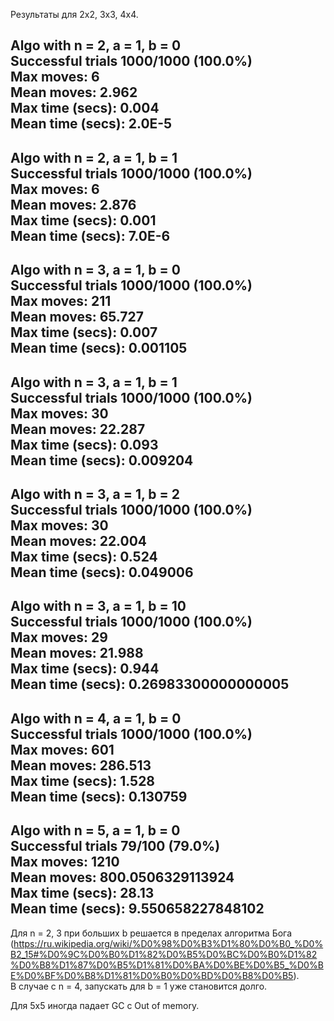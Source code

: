 Результаты для 2x2, 3x3, 4x4. 

Algo with n = 2, a = 1, b = 0  
Successful trials  1000/1000 (100.0%)  
Max moves: 6  
Mean moves: 2.962  
Max time (secs): 0.004  
Mean time (secs): 2.0E-5  
--------------------------------------------------------------------
Algo with n = 2, a = 1, b = 1  
Successful trials  1000/1000 (100.0%)  
Max moves: 6  
Mean moves: 2.876  
Max time (secs): 0.001  
Mean time (secs): 7.0E-6  
--------------------------------------------------------------------
Algo with n = 3, a = 1, b = 0  
Successful trials  1000/1000 (100.0%)  
Max moves: 211  
Mean moves: 65.727  
Max time (secs): 0.007  
Mean time (secs): 0.001105  
--------------------------------------------------------------------
Algo with n = 3, a = 1, b = 1  
Successful trials  1000/1000 (100.0%)  
Max moves: 30  
Mean moves: 22.287  
Max time (secs): 0.093  
Mean time (secs): 0.009204  
--------------------------------------------------------------------
Algo with n = 3, a = 1, b = 2  
Successful trials  1000/1000 (100.0%)  
Max moves: 30  
Mean moves: 22.004  
Max time (secs): 0.524  
Mean time (secs): 0.049006  
--------------------------------------------------------------------
Algo with n = 3, a = 1, b = 10  
Successful trials  1000/1000 (100.0%)  
Max moves: 29  
Mean moves: 21.988  
Max time (secs): 0.944  
Mean time (secs): 0.26983300000000005  
--------------------------------------------------------------------
Algo with n = 4, a = 1, b = 0  
Successful trials  1000/1000 (100.0%)  
Max moves: 601  
Mean moves: 286.513  
Max time (secs): 1.528  
Mean time (secs): 0.130759  
--------------------------------------------------------------------
Algo with n = 5, a = 1, b = 0  
Successful trials  79/100 (79.0%)  
Max moves: 1210  
Mean moves: 800.0506329113924  
Max time (secs): 28.13  
Mean time (secs): 9.550658227848102 
--------------------------------------------------------------------
Для n = 2, 3 при больших b решается в пределах алгоритма Бога (https://ru.wikipedia.org/wiki/%D0%98%D0%B3%D1%80%D0%B0_%D0%B2_15#%D0%9C%D0%B0%D1%82%D0%B5%D0%BC%D0%B0%D1%82%D0%B8%D1%87%D0%B5%D1%81%D0%BA%D0%BE%D0%B5_%D0%BE%D0%BF%D0%B8%D1%81%D0%B0%D0%BD%D0%B8%D0%B5).  
В случае с n = 4, запускать для b = 1 уже становится долго. 


Для 5x5 иногда падает GC c Out of memory.